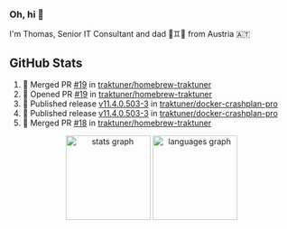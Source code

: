 ### Oh, hi 👋

I'm Thomas, Senior IT Consultant and dad 👶♊️👶 from Austria 🇦🇹

<!--
**traktuner/traktuner** is a ✨ _special_ ✨ repository because its `README.md` (this file) appears on your GitHub profile.

Here are some ideas to get you started:

- 🔭 I’m currently working on ...
- 🌱 I’m currently learning ...
- 👯 I’m looking to collaborate on ...
- 🤔 I’m looking for help with ...
- 💬 Ask me about ...
- 📫 How to reach me: ...
- 😄 Pronouns: ...
- ⚡ Fun fact: ...
-->

</div>

## GitHub Stats
<!--START_SECTION:activity-->
1. 🎉 Merged PR [#19](https://github.com/traktuner/homebrew-traktuner/pull/19) in [traktuner/homebrew-traktuner](https://github.com/traktuner/homebrew-traktuner)
2. 💪 Opened PR [#19](https://github.com/traktuner/homebrew-traktuner/pull/19) in [traktuner/homebrew-traktuner](https://github.com/traktuner/homebrew-traktuner)
3. 🚀 Published release [v11.4.0.503-3](https://github.com/traktuner/docker-crashplan-pro/releases/tag/v11.4.0.503-3) in [traktuner/docker-crashplan-pro](https://github.com/traktuner/docker-crashplan-pro)
4. 🚀 Published release [v11.4.0.503-3](https://github.com/traktuner/docker-crashplan-pro/releases/tag/v11.4.0.503-3) in [traktuner/docker-crashplan-pro](https://github.com/traktuner/docker-crashplan-pro)
5. 🎉 Merged PR [#18](https://github.com/traktuner/homebrew-traktuner/pull/18) in [traktuner/homebrew-traktuner](https://github.com/traktuner/homebrew-traktuner)
<!--END_SECTION:activity-->

<div align="center">
  <img src="https://github-readme-stats.vercel.app/api?username=traktuner&hide_title=false&hide_rank=false&show_icons=true&include_all_commits=true&count_private=true&disable_animations=false&theme=dracula&locale=en&hide_border=false&order=1" height="150" alt="stats graph"  />
  <img src="https://github-readme-stats.vercel.app/api/top-langs?username=traktuner&locale=en&hide_title=false&layout=compact&card_width=320&langs_count=5&theme=dracula&hide_border=false&order=2" height="150" alt="languages graph"  />
</div>

